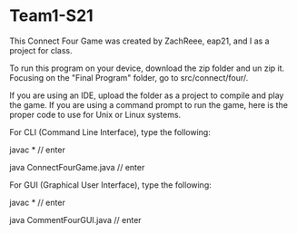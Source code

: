 # Team1-S21

This Connect Four Game was created by ZachReee, eap21, and I as a project for class.

To run this program on your device, download the zip folder and un zip it. Focusing on the "Final Program" folder, go to src/connect/four/.

If you are using an IDE, upload the folder as a project to compile and play the game. If you are using a command prompt to run the game, here is the proper code to use for Unix or Linux systems.

For CLI (Command Line Interface), type the following:

javac *   // enter

java ConnectFourGame.java   // enter

For GUI (Graphical User Interface), type the following:

javac *   // enter

java CommentFourGUI.java    // enter
